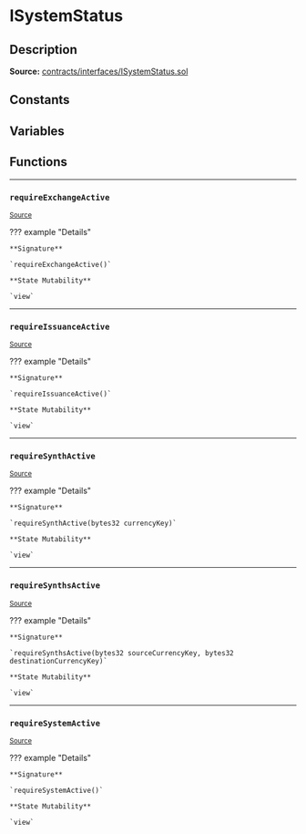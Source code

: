 # ISystemStatus

## Description


**Source:** [contracts/interfaces/ISystemStatus.sol](https://github.com/Synthetixio/synthetix/tree/develop/contracts/interfaces/ISystemStatus.sol)

## Constants

## Variables

## Functions


---
### `requireExchangeActive`

<sub>[Source](https://github.com/Synthetixio/synthetix/tree/develop/contracts/interfaces/ISystemStatus.sol#L10)</sub>

??? example "Details"

    **Signature**

    `requireExchangeActive()`

    **State Mutability**

    `view`


---
### `requireIssuanceActive`

<sub>[Source](https://github.com/Synthetixio/synthetix/tree/develop/contracts/interfaces/ISystemStatus.sol#L8)</sub>

??? example "Details"

    **Signature**

    `requireIssuanceActive()`

    **State Mutability**

    `view`


---
### `requireSynthActive`

<sub>[Source](https://github.com/Synthetixio/synthetix/tree/develop/contracts/interfaces/ISystemStatus.sol#L12)</sub>

??? example "Details"

    **Signature**

    `requireSynthActive(bytes32 currencyKey)`

    **State Mutability**

    `view`


---
### `requireSynthsActive`

<sub>[Source](https://github.com/Synthetixio/synthetix/tree/develop/contracts/interfaces/ISystemStatus.sol#L14)</sub>

??? example "Details"

    **Signature**

    `requireSynthsActive(bytes32 sourceCurrencyKey, bytes32 destinationCurrencyKey)`

    **State Mutability**

    `view`


---
### `requireSystemActive`

<sub>[Source](https://github.com/Synthetixio/synthetix/tree/develop/contracts/interfaces/ISystemStatus.sol#L6)</sub>

??? example "Details"

    **Signature**

    `requireSystemActive()`

    **State Mutability**

    `view`


